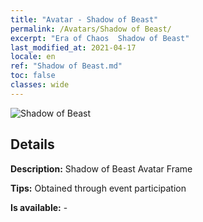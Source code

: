 ```yaml
---
title: "Avatar - Shadow of Beast"
permalink: /Avatars/Shadow of Beast/
excerpt: "Era of Chaos  Shadow of Beast"
last_modified_at: 2021-04-17
locale: en
ref: "Shadow of Beast.md"
toc: false
classes: wide
---
```

 ![Shadow of Beast](/images/a/avatarFrame_79.png)

## Details

 **Description:** Shadow of Beast Avatar Frame 

 **Tips:** Obtained through event participation 

 **Is available:**  - 

